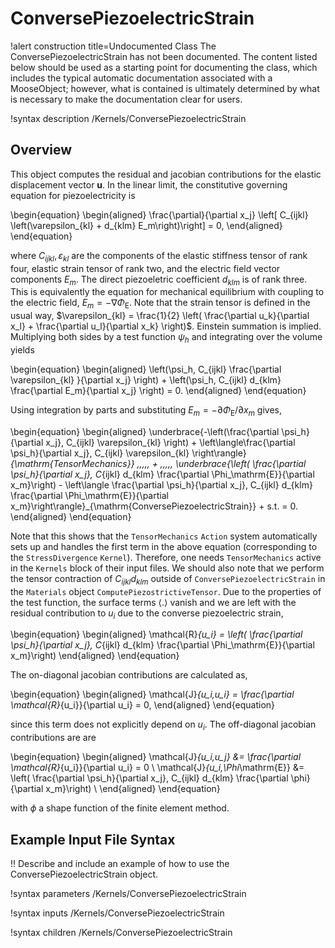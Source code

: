 # ConversePiezoelectricStrain

!alert construction title=Undocumented Class
The ConversePiezoelectricStrain has not been documented. The content listed below should be used as a starting point for
documenting the class, which includes the typical automatic documentation associated with a
MooseObject; however, what is contained is ultimately determined by what is necessary to make the
documentation clear for users.

!syntax description /Kernels/ConversePiezoelectricStrain

## Overview

This object computes the residual and jacobian contributions for the elastic displacement vector $\mathbf{u}$. In the linear limit, the constitutive governing equation for piezoelectricity is

\begin{equation}
  \begin{aligned}
    \frac{\partial}{\partial x_j} \left[ C_{ijkl} \left(\varepsilon_{kl} + d_{klm} E_m\right)\right] = 0,
  \end{aligned}
\end{equation}

where $C_{ijkl}, \varepsilon_{kl}$ are the components of the elastic stiffness tensor of rank four, elastic strain tensor of rank two, and the electric field vector components $E_m$. The direct piezoeletric coefficient $d_{klm}$ is of rank three. This is equivalently the equation for mechanical equilibrium with coupling to the electric field,  $E_m = - \nabla \Phi_\mathrm{E}$. Note that the strain tensor is defined in the usual way, $\varepsilon_{kl} = \frac{1}{2} \left( \frac{\partial u_k}{\partial x_l} + \frac{\partial u_l}{\partial x_k} \right)$. Einstein summation is implied. Multiplying both sides by a test function $\psi_h$ and integrating over the volume yields

\begin{equation}
  \begin{aligned}
    \left(\psi_h, C_{ijkl} \frac{\partial \varepsilon_{kl} }{\partial x_j} \right) + \left(\psi_h, C_{ijkl} d_{klm} \frac{\partial E_m}{\partial x_j} \right) = 0.
  \end{aligned}
\end{equation}

Using integration by parts and substituting $E_m = - \partial \Phi_\mathrm{E} / \partial x_m$ gives,

\begin{equation}
  \begin{aligned}
    \underbrace{-\left(\frac{\partial \psi_h}{\partial x_j}, C_{ijkl} \varepsilon_{kl} \right) + \left\langle\frac{\partial \psi_h}{\partial x_j}, C_{ijkl} \varepsilon_{kl} \right\rangle}_{\mathrm{TensorMechanics}} \,\,\,\,\, + \,\,\,\,\, \underbrace{\left( \frac{\partial \psi_h}{\partial x_j}, C_{ijkl} d_{klm} \frac{\partial \Phi_\mathrm{E}}{\partial x_m}\right) - \left\langle \frac{\partial \psi_h}{\partial x_j}, C_{ijkl} d_{klm} \frac{\partial \Phi_\mathrm{E}}{\partial x_m}\right\rangle}_{\mathrm{ConversePiezoelectricStrain}} + s.t. = 0.
  \end{aligned}
\end{equation}

Note that this shows that the `TensorMechanics` `Action` system automatically sets up and handles the first term in the above equation (corresponding to the `StressDivergence` `Kernel`). Therefore, one needs `TensorMechanics` active in the `Kernels` block of their input files. We should also note that we perform the tensor contraction of $C_{ijkl} d_{klm}$ outside of `ConversePiezoelectricStrain` in the `Materials` object `ComputePiezostrictiveTensor`. Due to the properties of the test function, the surface terms $\langle . \rangle$ vanish and we are left with the residual contribution to $u_i$ due to the converse piezoelectric strain,

\begin{equation}
  \begin{aligned}
    \mathcal{R}_{u_i} = \left( \frac{\partial \psi_h}{\partial x_j}, C_{ijkl} d_{klm} \frac{\partial \Phi_\mathrm{E}}{\partial x_m}\right)
  \end{aligned}
\end{equation}

The on-diagonal jacobian contributions are calculated as,

\begin{equation}
  \begin{aligned}
    \mathcal{J}_{u_i,u_i} = \frac{\partial \mathcal{R}_{u_i}}{\partial u_i} = 0,
  \end{aligned}
\end{equation}

since this term does not explicitly depend on $u_i$. The off-diagonal jacobian contributions are are

\begin{equation}
  \begin{aligned}
    \mathcal{J}_{u_i,u_j} &= \frac{\partial \mathcal{R}_{u_i}}{\partial u_i} = 0 \\
    \mathcal{J}_{u_i,\Phi_\mathrm{E}} &=  \left( \frac{\partial \psi_h}{\partial x_j}, C_{ijkl} d_{klm} \frac{\partial \phi}{\partial x_m}\right) \\
  \end{aligned}
\end{equation}

with $\phi$ a shape function of the finite element method.

## Example Input File Syntax

!! Describe and include an example of how to use the ConversePiezoelectricStrain object.

!syntax parameters /Kernels/ConversePiezoelectricStrain

!syntax inputs /Kernels/ConversePiezoelectricStrain

!syntax children /Kernels/ConversePiezoelectricStrain

